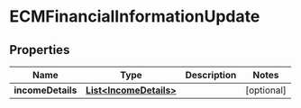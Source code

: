 # ECMFinancialInformationUpdate

## Properties
Name | Type | Description | Notes
------------ | ------------- | ------------- | -------------
**incomeDetails** | [**List&lt;IncomeDetails&gt;**](IncomeDetails.md) |  |  [optional]
